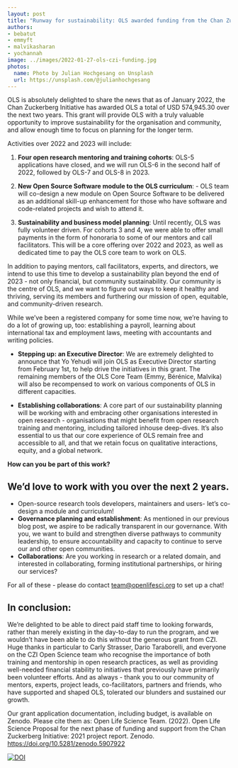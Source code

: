 ```yaml
---
layout: post
title: "Runway for sustainability: OLS awarded funding from the Chan Zuckerberg Initiative to power its next phase"
authors:
- bebatut
- emmyft
- malvikasharan
- yochannah
image: ../images/2022-01-27-ols-czi-funding.jpg
photos:
  name: Photo by Julian Hochgesang on Unsplash
  url: https://unsplash.com/@julianhochgesang
---
```


OLS is absolutely delighted to share the news that as of January 2022, the Chan Zuckerberg Initiative has awarded OLS a total of USD 574,945.30 over the next two years. This grant will provide OLS with a truly valuable opportunity to improve sustainability for the organisation and community, and allow enough time to focus on planning for the longer term.

Activities over 2022 and 2023 will include:

1. **Four open research mentoring and training cohorts**: OLS-5 applications have closed, and we will run OLS-6 in the second half of 2022, followed by OLS-7 and OLS-8 in 2023.

2. **New Open Source Software module to the OLS curriculum**: - OLS team will co-design a new module on Open Source Software to be delivered as an additional skill-up enhancement for those who have software and code-related projects and wish to attend it. 

3. **Sustainability and business model planning**: Until recently, OLS was fully volunteer driven. For cohorts 3 and 4, we were able to offer small payments in the form of honoraria to some of our mentors and call facilitators. This will be a core offering over 2022 and 2023, as well as dedicated time to pay the OLS core team to work on OLS.

In addition to paying mentors, call facilitators, experts, and directors, we intend to use this time to develop a sustainability plan beyond the end of 2023 - not only financial, but community sustainability. Our community is the centre of OLS, and we want to figure out ways to keep it healthy and thriving, serving its members and furthering our mission of open, equitable, and community-driven research.

While we’ve been a registered company for some time now, we’re having to do a lot of growing up, too: establishing a payroll, learning about international tax and employment laws, meeting with accountants and writing policies.

- **Stepping up: an Executive Director**: We are extremely delighted to announce that Yo Yehudi will join OLS as Executive Director starting from February 1st, to help drive the initiatives in this grant. The remaining members of the OLS Core Team (Emmy, Bérénice, Malvika) will also be recompensed to work on various components of OLS in different capacities.

- **Establishing collaborations**: A core part of our sustainability planning will be working with and embracing other organisations interested in open research - organisations that might benefit from open research training and mentoring, including tailored inhouse deep-dives. It’s also essential to us that our core experience of OLS remain free and accessible to all, and that we retain focus on qualitative interactions, equity, and a global network.

**How can you be part of this work?**

## We’d love to work with you over the next 2 years.
- Open-source research tools developers, maintainers and users- let’s co-design a module and curriculum!
- **Governance planning and establishment**: As mentioned in our previous blog post, we aspire to be radically transparent in our governance. With you, we want to build and strengthen diverse pathways to community leadership, to ensure accountability and capacity to continue to serve our and other open communities.
- **Collaborations**: Are you working in research or a related domain, and interested in collaborating, forming institutional partnerships, or hiring our services?

For all of these - please do contact team@openlifesci.org to set up a chat!

## In conclusion:

We’re delighted to be able to direct paid staff time to looking forwards, rather than merely existing in the day-to-day to run the program, and we wouldn’t have been able to do this without the generous grant from CZI. Huge thanks in particular to Carly Strasser, Dario Taraborelli, and everyone on the CZI Open Science team who recognise the importance of both training and mentorship in open research practices, as well as providing well-needed financial stability to initiatives that previously have primarily been volunteer efforts. And as always - thank you to our community of mentors, experts, project leads, co-facilitators, partners and friends, who have supported and shaped OLS, tolerated our blunders and sustained our growth.

Our grant application documentation, including budget, is available on Zenodo. Please cite them as: Open Life Science Team. (2022). Open Life Science Proposal for the next phase of funding and support from the Chan Zuckerberg Initiative: 2021 project report. Zenodo. https://doi.org/10.5281/zenodo.5907922

[![DOI](https://zenodo.org/badge/DOI/10.5281/zenodo.5907922.svg)](https://doi.org/10.5281/zenodo.5907922)
